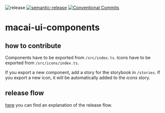 ![release](https://github.com/macai-project/macai-ui-components/actions/workflows/release.yml/badge.svg)
[![semantic-release](https://img.shields.io/badge/%20%20%F0%9F%93%A6%F0%9F%9A%80-semantic--release-e10079.svg)](https://github.com/semantic-release/semantic-release)
[![Conventional Commits](https://img.shields.io/badge/Conventional%20Commits-1.0.0-yellow.svg)](https://conventionalcommits.org)

# macai-ui-components

## how to contribute

Components have to be exported from `/src/index.ts`.
Icons have to be exported from `/src/icons/index.ts`.


If you export a new component, add a story for the storybook in `/stories`.
If you export a new icon, it will be automatically added to the _icons_ story.

## release flow

[here](https://github.com/semantic-release/semantic-release/blob/1405b94296059c0c6878fb8b626e2c5da9317632/docs/recipes/pre-releases.md) you can find an explanation of the release flow.
